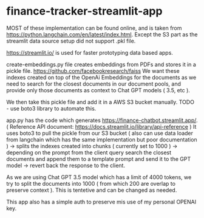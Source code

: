 # finance-tracker-streamlit-app

MOST of these implementation can be found online, and is taken from https://python.langchain.com/en/latest/index.html. Except the S3 part as the streamlit data source setup did not support .pkl file. 

https://streamlit.io/ is used for faster prototyping data based apps.

create-embeddings.py file creates embeddings from PDFs and stores it in a pickle file. https://github.com/facebookresearch/faiss
We want these indexes created on top of the OpenAi Embeddings for the documents as we need to search for the closest documents in our document pools, and provide only those documents as context to
Chat GPT models ( 3.5, etc ). 

We then take this pickle file and add it in a AWS S3 bucket manually. TODO - use boto3 library to automate this. 

app.py has the code which generates https://finance-chatbot.streamlit.app/. ( Reference API document: https://docs.streamlit.io/library/api-reference )
It uses boto3 to pull the pickle from our S3 bucket ( also can use data loader from langchain which has the same implementation but poor documentation ) -> splits the indexes created into chunks ( currently set to 1000 ) -> depending on the prompt from the client query search the closest documents
and append them to a template prompt and send it to the GPT model -> revert back the response to the client. 

As we are using Chat GPT 3.5 model which has a limit of 4000 tokens, we try to split the documents into 1000 ( from which 200 are overlap to preserve context ). This is tentetive and can be changed
as needed. 

This app also has a simple auth to preserve mis use of my personal OPENAI key. 

